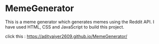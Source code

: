 # MemeGenerator
This is a meme generator which generates memes using the Reddit API. I have used HTML, CSS and JavaScript to build this project.

click this : [https://adityaiyer2609.github.io/MemeGenerator/
](https://adityathedev.github.io/MemeGenerator/)
